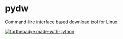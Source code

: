 # pydw
Command-line interface based download tool for Linux.

[![forthebadge made-with-python](http://ForTheBadge.com/images/badges/made-with-python.svg)](https://www.python.org/)
